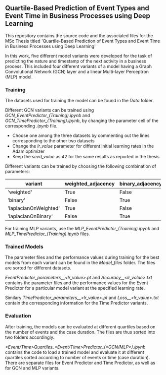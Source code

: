 ## Quartile-Based Prediction of Event Types and Event Time in Business Processes using Deep Learning 

This repository contains the source code and the associated files for the MSc Thesis titled 'Quartile-Based Prediction of Event Types and Event Time in Business Processes using Deep Learning'

In this work, five different model variants were developed for the task of predicting the nature and timestamp of the next activity in a business process. This included four different variants of a model having a Graph Convolutional Network (GCN) layer and a linear Multi-layer Perceptron (MLP) model.

### Training 

The datasets used for training the model can be found in the *Data* folder.

Different GCN variants can be trained using *GCN_EventPredictor_(Training).ipynb* and *GCN_TimePredictor_(Training).ipynb*, by changing the parameter cell of the corresponding *.ipynb* file. 

* Choose one among the three datasets by commenting out the lines corresponding to the other two datasets
* Change the *lr_value* parameter for different initial learning rates in the Adam optimizer
* Keep the *seed_value* as 42 for the same results as reported in the thesis

Different variants can be trained by choosing the following combination of parameters:

| variant               | weighted_adjacency | binary_adjacency | laplacian_matrix |
|-----------------------|--------------------|------------------|------------------|
| 'weighted'            | True               | False            | False            |
| 'binary'              | False              | True             | False            |
| 'laplacianOnWeighted' | True               | False            | True             |
| 'laplacianOnBinary'   | False              | True             | True             |

For training MLP variants, use the *MLP_EventPredictor_(Training).ipynb* and *MLP_TimePredictor_(Training).ipynb* files.

### Trained Models

The parameter files and the performance values during training for the best models from each variant can be found in the *Model_files* folder. The files are sorted for different datasets. 

*EventPredictor_parameters_<variant>_<lr_value>.pt* and *Accuracy_<variant>_<lr_value>.txt* contains the parameter files and the performance values for the Event Predictor for a particular model variant at the specified learning rate.

Similary *TimePredictor_parameters_<variant>_<lr_value>.pt* and *Loss_<variant>_<lr_value>.txt* contain the corresponding information for the Time Predictor variants. 

### Evaluation

After training, the models can be evaluated at different quartiles based on the number of events and the case duration. The files are thus sorted into two folders accordingly.

*<Event/Time>Quartiles_<Event/Time>Predictor_(<GCN/MLP>).ipynb* contains the code to load a trained model and evaluate it at different quartiles sorted according to number of events or time (case duration). There are separate files for Event Predictor and Time Predictor, as well as for GCN and MLP variants. 


